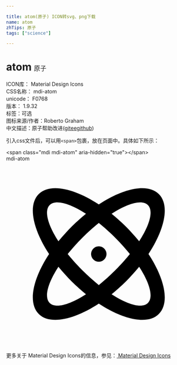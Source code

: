 ```yaml
---

title: atom(原子) ICON转svg、png下载
name: atom
zhTips: 原子
tags: ["science"]

---
```


# atom  <small style="font-size: 60%;font-weight: 100">原子</small>


<div class="detail-page">
<p>
<span>
ICON库：
<span class="badge-secondary badge">Material Design Icons</span> 
</span>
<br/>
<span>
CSS名称：
<span class="badge-secondary badge">mdi-atom</span> 
</span>
<br/>
<span>
unicode：
<span class="badge-secondary badge">F0768</span> 
<copy-btn content='F0768' btn-title=""></copy-btn>
<copy-btn :content='String.fromCodePoint(parseInt("F0768", 16))' btn-title="复制U"></copy-btn>
</span>
<br/>
<span>
版本：
<span class="badge-secondary badge">1.9.32</span> 
</span><br/><span>标签：<span class="badge-light badge"><router-link to="/tags/science.html">可选</router-link></span></span>
<br/>
<span>图标来源/作者：<span class="badge-light badge">Roberto Graham</span></span> 
<br/>
<span class="zh-detail">中文描述：<span class="badge-primary badge">原子</span><span class="help-link"><span>帮助改进</span>(<a href="https://gitee.com/liuwave/icon-helper/edit/master/json/material/atom.json" target="_blank" rel="noopener noreferrer">gitee</a><a href="https://github.com/liuwave/icon-helper/edit/master/json/material/atom.json" target="_blank" rel="noopener noreferrer">github</a></span>)</span><br/>
</p>
</div>
<div class="alert alert-dark">
  <i class="mdi mdi-atom mdi-48px"></i>
  <i class="mdi mdi-atom mdi-36px"></i>
  <i class="mdi mdi-atom mdi-24px"></i>
  <i class="mdi mdi-atom mdi-18px"></i>
</div>
<div>
  <p>引入css文件后，可以用<code>&lt;span&gt;</code>包裹，放在页面中。具体如下所示：    
  </p>
  <div class="alert alert-primary" style="font-size: 14px">
    &lt;span class="mdi mdi-atom" aria-hidden="true"&gt;&lt;/span&gt;
    <copy-btn content='<span class="mdi mdi-atom" aria-hidden="true"></span>'></copy-btn>
  </div>
  <div class="alert alert-secondary">
    <i class="mdi mdi-atom"
    style="font-size: 24px"
    aria-hidden="true"></i> mdi-atom
    <copy-btn content="mdi-atom" btn-title="复制图标名称"></copy-btn>
  </div>
</div>
<div id="svg" class="svg-wrap">
<svg xmlns="http://www.w3.org/2000/svg" viewBox="0 0 24 24"><path d="M12,11A1,1 0 0,1 13,12A1,1 0 0,1 12,13A1,1 0 0,1 11,12A1,1 0 0,1 12,11M4.22,4.22C5.65,2.79 8.75,3.43 12,5.56C15.25,3.43 18.35,2.79 19.78,4.22C21.21,5.65 20.57,8.75 18.44,12C20.57,15.25 21.21,18.35 19.78,19.78C18.35,21.21 15.25,20.57 12,18.44C8.75,20.57 5.65,21.21 4.22,19.78C2.79,18.35 3.43,15.25 5.56,12C3.43,8.75 2.79,5.65 4.22,4.22M15.54,8.46C16.15,9.08 16.71,9.71 17.23,10.34C18.61,8.21 19.11,6.38 18.36,5.64C17.62,4.89 15.79,5.39 13.66,6.77C14.29,7.29 14.92,7.85 15.54,8.46M8.46,15.54C7.85,14.92 7.29,14.29 6.77,13.66C5.39,15.79 4.89,17.62 5.64,18.36C6.38,19.11 8.21,18.61 10.34,17.23C9.71,16.71 9.08,16.15 8.46,15.54M5.64,5.64C4.89,6.38 5.39,8.21 6.77,10.34C7.29,9.71 7.85,9.08 8.46,8.46C9.08,7.85 9.71,7.29 10.34,6.77C8.21,5.39 6.38,4.89 5.64,5.64M9.88,14.12C10.58,14.82 11.3,15.46 12,16.03C12.7,15.46 13.42,14.82 14.12,14.12C14.82,13.42 15.46,12.7 16.03,12C15.46,11.3 14.82,10.58 14.12,9.88C13.42,9.18 12.7,8.54 12,7.97C11.3,8.54 10.58,9.18 9.88,9.88C9.18,10.58 8.54,11.3 7.97,12C8.54,12.7 9.18,13.42 9.88,14.12M18.36,18.36C19.11,17.62 18.61,15.79 17.23,13.66C16.71,14.29 16.15,14.92 15.54,15.54C14.92,16.15 14.29,16.71 13.66,17.23C15.79,18.61 17.62,19.11 18.36,18.36Z" /></svg>
</div>
<detail full-name='mdi-atom'></detail>
    
<div><p>更多关于 Material Design Icons的信息，参见：<a target="_blank" href="https://iconhelper.cn/material.html"> Material Design Icons</a>
</p></div>
